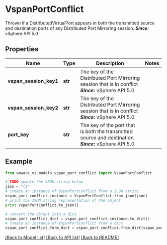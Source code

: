 # VspanPortConflict

Thrown if a DistributedVirtualPort appears in both the transmitted source and destination ports of any Distributed Port Mirroring session.  ***Since:*** vSphere API 5.0 

## Properties
Name | Type | Description | Notes
------------ | ------------- | ------------- | -------------
**vspan_session_key1** | **str** | The key of the Distributed Port Mirroring session that is in conflict  ***Since:*** vSphere API 5.0  | 
**vspan_session_key2** | **str** | The key of the Distributed Port Mirroring session that is in conflict  ***Since:*** vSphere API 5.0  | 
**port_key** | **str** | The key of the port that is both the transmitted source and destination.  ***Since:*** vSphere API 5.0  | 

## Example

```python
from vmware_vi.models.vspan_port_conflict import VspanPortConflict

# TODO update the JSON string below
json = "{}"
# create an instance of VspanPortConflict from a JSON string
vspan_port_conflict_instance = VspanPortConflict.from_json(json)
# print the JSON string representation of the object
print VspanPortConflict.to_json()

# convert the object into a dict
vspan_port_conflict_dict = vspan_port_conflict_instance.to_dict()
# create an instance of VspanPortConflict from a dict
vspan_port_conflict_form_dict = vspan_port_conflict.from_dict(vspan_port_conflict_dict)
```
[[Back to Model list]](../README.md#documentation-for-models) [[Back to API list]](../README.md#documentation-for-api-endpoints) [[Back to README]](../README.md)


